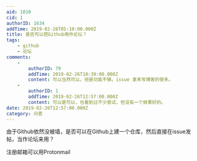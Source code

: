 ```yaml
---
aid: 1010
cid: 1
authorID: 1634
addTime: 2019-02-26T05:10:00.000Z
title: 是否可以把Github用作论坛？
tags:
    - github
    - 论坛
comments:
    -
        authorID: 79
        addTime: 2019-02-26T10:39:00.000Z
        content: 可以当然可以，但是功能不够。issue 拿来写博客的很多。
    -
        authorID: 1
        addTime: 2019-02-26T12:57:00.000Z
        content: 可以是可以，也看到过不少尝试，但没有一个效果好的。
date: 2019-02-26T12:57:00.000Z
category: 问答
---
```


由于Github依然没被墙，是否可以在Github上建一个仓库，然后直接在issue发帖，当作论坛来用？

注册邮箱可以用Protonmail
